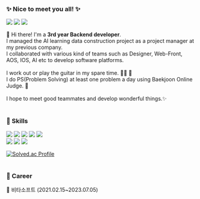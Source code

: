 ### ✨ Nice to meet you all! ✨
<p>
    <a href="mailto:mike.urssu@gmail.com" target="_blank"><img src="https://img.shields.io/badge/mike.urssu@gmail.com-EA4335?style=flat-square&logo=Gmail&logoColor=white"/></a>
    <a href="https://velog.io/@morningstar" target="_blank"><img src="https://img.shields.io/badge/Tech Blog-20C997?style=flat-square&logo=Velog&logoColor=white"/></a>
    <a href="https://solved.ac/profile/morningstar9047" target="_blank"><img src="https://img.shields.io/badge/solved.ac-00BCB4?style=flat-square&logo=thealgorithms&logoColor=white"/></a>
</p>

<p>
    👋 Hi there! I'm a <b>3rd year Backend developer</b>.<br/>
    I managed the AI learning data construction project as a project manager at my previous company.<br/>
    I collaborated with various kind of teams such as Designer, Web-Front, AOS, IOS, AI etc to develop software platforms.<br/><br/>
    I work out or play the guitar in my spare time. 🏋️‍♀️ 🎻 <br/>
    I do PS(Problem Solving) at least one problem a day using Baekjoon Online Judge. 🎯<br/><br/>
    I hope to meet good teammates and develop wonderful things.✨<br/><br/>
</p>

### 💪 Skills
<p>
    <img src="https://img.shields.io/badge/Kotlin-7F52FF?style=flat-square&logo=kotlin&logoColor=white"/>
    <img src="https://img.shields.io/badge/Java-1E8CBE?style=flat-square&logo=Java&logoColor=white"/>
    <img src="https://img.shields.io/badge/MySQL-4479A1?style=flat-square&logo=MySQL&logoColor=white"/>
    <img src="https://img.shields.io/badge/SpringBoot-6DB33F?style=flat-square&logo=SpringBoot&logoColor=white"/>
    <img src="https://img.shields.io/badge/Gradle-02303A?style=flat-square&logo=Gradle&logoColor=white"/><br/>
    <img src="https://img.shields.io/badge/GitHub-181717?style=flat-square&logo=GitHub&logoColor=white"/>
    <img src="https://img.shields.io/badge/Docker-2496ED?style=flat-square&logo=Docker&logoColor=white"/>
    <img src="https://img.shields.io/badge/Slack-4A154B?style=flat-square&logo=Slack&logoColor=white"/>
</p>

[![Solved.ac
Profile](http://mazassumnida.wtf/api/v2/generate_badge?boj=morningstar9047)](https://solved.ac/morningstar9047)<br/><br/>


### 🎉 Career
<p>
    📌 비타소프트 (2021.02.15~2023.07.05)
</p>

